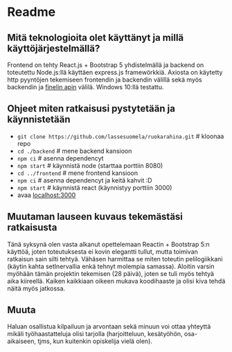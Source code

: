 # Readme

## Mitä teknologioita olet käyttänyt ja millä käyttöjärjestelmällä?

Frontend on tehty React.js + Bootstrap 5 yhdistelmällä ja backend on toteutettu Node.js:llä käyttäen express.js framewörkkiä. Axiosta on käytetty http pyyntöjen tekemiseen frontendin ja backendin välillä sekä myös backendin ja [finelin apin](https://fineli.fi/fineli/api/v1/foods?q=omena) välilä. Windows 10:llä testattu.

## Ohjeet miten ratkaisusi pystytetään ja käynnistetään

- `git clone https://github.com/lassesuomela/ruokarahina.git` # kloonaa repo
- `cd ./backend` # mene backend kansioon
- `npm ci` # asenna dependencyt
- `npm start` # käynnistä node (starttaa porttiin 8080)
- `cd ../frontend` # mene frontend kansioon
- `npm ci` # asenna dependencyt ja keitä kahvit :D
- `npm start` # käynnistä react (käynnistyy porttiin 3000)
- avaa [localhost:3000](http://localhost:3000)
  
## Muutaman lauseen kuvaus tekemästäsi ratkaisusta

Tänä syksynä olen vasta alkanut opettelemaan Reactin + Bootstrap 5:n käyttöä, joten toteutuksesta ei kovin elegantti tullut, mutta toimivan ratkaisun sain silti tehtyä. Vähäsen harmittaa se miten toteutin pelilogiikkani (käytin kahta setInervallia enkä tehnyt molempia samassa). Aloitin varsin myöhään tämän projektin tekemisen (28 päivä), joten se tuli myös tehtyä aika kiireellä. Kaiken kaikkiaan oikeen mukava koodihaaste ja olisi kiva tehdä näitä myös jatkossa.

## Muuta

Haluan osallistua kilpailuun ja arvontaan sekä minuun voi ottaa yhteyttä mikäli työhaastatteluja olisi tarjolla (harjoitteluun, kesätyöhön, osa-aikaiseen, tjms, kun kuitenkin opiskelija vielä olen).
